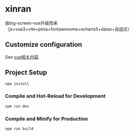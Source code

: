 # xinran

由big-screen-vue升级而来（js+vue3+vite+pinia+fontawesome+echarts5+datav+自适应）

## Customize configuration

See [vue相关内容](https://cn.vuejs.org//).

## Project Setup

```sh
npm install
```

### Compile and Hot-Reload for Development

```sh
npm run dev
```

### Compile and Minify for Production

```sh
npm run build
```
